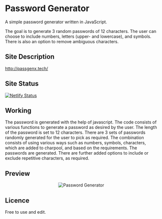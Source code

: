 # Password Generator

A simple password generator written in JavaScript.  
  
The goal is to generate 3 random passwords of 12 characters. The user can choose to include numbers, letters (upper- and lowercase), and symbols.
There is also an option to remove ambiguous characters.
  
## Site Description  

http://passgenx.tech/

## Site Status
[![Netlify Status](https://api.netlify.com/api/v1/badges/c5d145f6-0c47-4e9f-bb08-4749e8700731/deploy-status)](https://app.netlify.com/sites/pass-genx/deploys)

## Working

The password is generated with the help of javascript. The code consists of various functions to generate a password as desired by the user.
The length of the password is set to 12 characters.
There are 3 sets of passwords randomly generated for the user to pick as required.
The combination consists of using various ways such as numbers, symbols, characters, which are added to charpool, and based on the requirements. The passwords are generated.
There are further added options to include or exclude repetitive characters, as required. 


## Preview

<p align="center">
  <img src="https://github.com/TechTronixx/PasswordGenerator/blob/master/S1.jpg" alt="Password Generator" />
</p>

## Licence

Free to use and edit.


